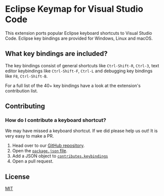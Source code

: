 # Eclipse Keymap for Visual Studio Code

This extension ports popular Eclipse keyboard shortcuts to Visual Studio Code.
Eclipse key bindings are provided for Windows, Linux and macOS.


## What key bindings are included?

The key bindings consist of general shortcuts like `Ctrl-Shift-R`, `Ctrl-3`, text editor keybindings like `Ctrl-Shift-F`, `Ctrl-L` and debugging key bindings like  `F8`, `Ctrl-Shift-B`.

For a full list of the 40+ key bindings have a look at the extension's contribution list. 


## Contributing
### How do I contribute a keyboard shortcut?

We may have missed a keyboard shortcut. If we did please help us out! It is very easy to make a PR. 

1. Head over to our [GitHub repository](https://github.com/alphabotsec/vscode-eclipse-keybindings). 
2. Open the [`package.json` file](https://github.com/alphabotsec/vscode-eclipse-keybindings/blob/master/package.json). 
3. Add a JSON object to [`contributes.keybindings`](https://github.com/alphabotsec/vscode-eclipse-keybindings/package.json)
4. Open a pull request.

## License
[MIT](https://github.com/alphabotsec/vscode-eclipse-keybindings/blob/master/LICENSE.md)
